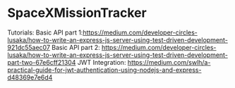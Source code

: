 # SpaceXMissionTracker

Tutorials:
Basic API part 1:https://medium.com/developer-circles-lusaka/how-to-write-an-express-js-server-using-test-driven-development-921dc55aec07
Basic API part 2: https://medium.com/developer-circles-lusaka/how-to-write-an-express-js-server-using-test-driven-development-part-two-67e6cff21304
JWT Integration: https://medium.com/swlh/a-practical-guide-for-jwt-authentication-using-nodejs-and-express-d48369e7e6d4
